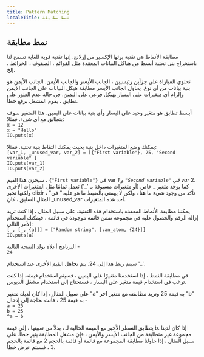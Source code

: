 ```yaml
---
title: Pattern Matching
localeTitle: نمط مطابقة
---
```

## نمط مطابقة

مطابقة الأنماط هي تقنية يرثها الإكسير من إرلانج. إنها تقنية قوية للغاية تسمح لنا باستخراج بنى تحتية أبسط من هياكل البيانات المعقدة مثل القوائم ، الصفوف ، الخرائط ، إلخ.

تحتوي المباراة على جزأين رئيسيين ، الجانب الأيسر والجانب الأيمن. الجانب الأيمن هو بنية بيانات من أي نوع. يحاول الجانب الأيسر مطابقة هيكل البيانات على الجانب الأيمن وإلزام أي متغيرات على اليسار بهيكل فرعي على اليمين. في حالة عدم العثور على تطابق ، يقوم المشغل برفع خطأ.

أبسط تطابق هو متغير وحيد على اليسار وأي بنية بيانات على اليمين. هذا المتغير سوف يتطابق مع أي شيء. فمثلا:  
`x = 12`  
`x = "Hello"`  
`IO.puts(x)`

يمكنك وضع المتغيرات داخل بنية بحيث يمكنك التقاط بنية تحتية. فمثلا:  
`[var_1, _unused_var, var_2] = [{"First variable"}, 25, "Second variable" ]`  
`IO.puts(var_1)`  
`IO.puts(var_2)`

سيخزن هذا القيم ، `{"First variable"}` في var _1 و `"Second variable"` في var_ 2. كما يوجد متغير \_ خاص (أو متغيرات مسبوقة بـ '\_') تعمل تمامًا مثل المتغيرات الأخرى ولكنها تخبر elixir ، "تأكد من وجود شيء ما هنا ، ولكن لا يهمني بالضبط ما هو عليه." في المثال السابق ، كان \_unused\_var أحد هذه المتغيرات.

يمكننا مطابقة الأنماط المعقدة باستخدام هذه التقنية. على سبيل المثال ، إذا كنت تريد إزالة الرقم والحصول عليه في مجموعة ضمن قائمة موجودة في قائمة ، فيمكنك استخدام الأمر التالي:  
`[_, [_, {a}]] = ["Random string", [:an_atom, {24}]]`  
`IO.puts(a)`

البرنامج أعلاه يولد النتيجة التالية -  
`24`

سيتم ربط هذا إلى 24. يتم تجاهل القيم الأخرى عند استخدام '\_'.

في مطابقة النمط ، إذا استخدمنا متغيرًا على اليمين ، فسيتم استخدام قيمته. إذا كنت ترغب في استخدام قيمة متغير على اليسار ، فستحتاج إلى استخدام مشغل الدبوس.

على سبيل المثال ، إذا كان لديك متغير "a" به قيمة 25 وتريد مطابقته مع متغير آخر "b" به قيمة 25 ، فأنت بحاجة إلى إدخال -  
`a = 25`  
`b = 25`  
`^a = b`

يتطابق السطر الأخير مع القيمة الحالية لـ ، بدلاً من تعيينها ، إلى قيمة b. إذا كان لدينا مجموعة غير متطابقة من الجانب الأيسر والأيمن ، فإن مشغل المطابقة يثير خطأ. على سبيل المثال ، إذا حاولنا مطابقة المجموعة مع قائمة أو قائمة بالحجم 2 مع قائمة بالحجم 3 ، فسيتم عرض خطأ.
